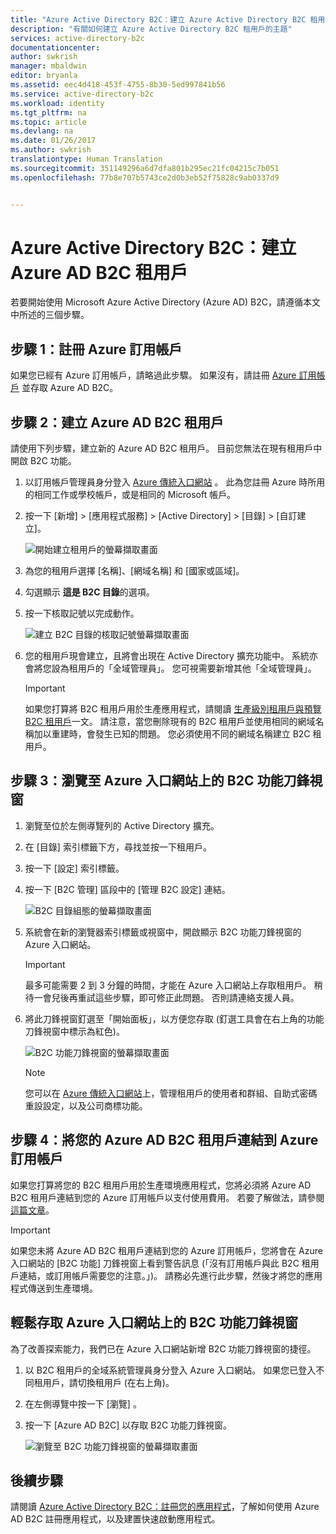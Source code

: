 ```yaml
---
title: "Azure Active Directory B2C：建立 Azure Active Directory B2C 租用戶 | Microsoft Docs"
description: "有關如何建立 Azure Active Directory B2C 租用戶的主題"
services: active-directory-b2c
documentationcenter: 
author: swkrish
manager: mbaldwin
editor: bryanla
ms.assetid: eec4d418-453f-4755-8b30-5ed997841b56
ms.service: active-directory-b2c
ms.workload: identity
ms.tgt_pltfrm: na
ms.topic: article
ms.devlang: na
ms.date: 01/26/2017
ms.author: swkrish
translationtype: Human Translation
ms.sourcegitcommit: 351149296a6d7dfa801b295ec21fc04215c7b051
ms.openlocfilehash: 77b8e707b5743ce2d0b3eb52f75828c9ab0337d9


---
```

# <a name="azure-active-directory-b2c-create-an-azure-ad-b2c-tenant"></a>Azure Active Directory B2C：建立 Azure AD B2C 租用戶
若要開始使用 Microsoft Azure Active Directory (Azure AD) B2C，請遵循本文中所述的三個步驟。

## <a name="step-1-sign-up-for-an-azure-subscription"></a>步驟 1：註冊 Azure 訂用帳戶
如果您已經有 Azure 訂用帳戶，請略過此步驟。 如果沒有，請註冊 [Azure 訂用帳戶](../active-directory/sign-up-organization.md) 並存取 Azure AD B2C。

## <a name="step-2-create-an-azure-ad-b2c-tenant"></a>步驟 2：建立 Azure AD B2C 租用戶
請使用下列步驟，建立新的 Azure AD B2C 租用戶。 目前您無法在現有租用戶中開啟 B2C 功能。

1. 以訂用帳戶管理員身分登入 [Azure 傳統入口網站](https://manage.windowsazure.com/) 。 此為您註冊 Azure 時所用的相同工作或學校帳戶，或是相同的 Microsoft 帳戶。
2. 按一下 [新增]  >  [應用程式服務]  >  [Active Directory]  >  [目錄]  >  [自訂建立]。
   
    ![開始建立租用戶的螢幕擷取畫面](./media/active-directory-b2c-get-started/new-directory.png)
3. 為您的租用戶選擇 [名稱]、[網域名稱] 和 [國家或區域]。
4. 勾選顯示 **這是 B2C 目錄**的選項。
5. 按一下核取記號以完成動作。
   
    ![建立 B2C 目錄的核取記號螢幕擷取畫面](./media/active-directory-b2c-get-started/create-b2c-directory.png)
6. 您的租用戶現會建立，且將會出現在 Active Directory 擴充功能中。 系統亦會將您設為租用戶的「全域管理員」。 您可視需要新增其他「全域管理員」。
   
   > [!IMPORTANT]
   > 如果您打算將 B2C 租用戶用於生產應用程式，請閱讀 [生產級別租用戶與預覽 B2C 租用戶](active-directory-b2c-reference-tenant-type.md)一文。 請注意，當您刪除現有的 B2C 租用戶並使用相同的網域名稱加以重建時，會發生已知的問題。 您必須使用不同的網域名稱建立 B2C 租用戶。
   > 
   > 

## <a name="step-3-navigate-to-the-b2c-features-blade-on-the-azure-portal"></a>步驟 3：瀏覽至 Azure 入口網站上的 B2C 功能刀鋒視窗
1. 瀏覽至位於左側導覽列的 Active Directory 擴充。
2. 在 [目錄]  索引標籤下方，尋找並按一下租用戶。
3. 按一下 [設定]  索引標籤。
4. 按一下 [B2C 管理] 區段中的 [管理 B2C 設定] 連結。
   
    ![B2C 目錄組態的螢幕擷取畫面](./media/active-directory-b2c-get-started/b2c-directory-configure-tab.png)
5. 系統會在新的瀏覽器索引標籤或視窗中，開啟顯示 B2C 功能刀鋒視窗的 Azure 入口網站。
   
   > [!IMPORTANT]
   > 最多可能需要 2 到 3 分鐘的時間，才能在 Azure 入口網站上存取租用戶。 稍待一會兒後再重試這些步驟，即可修正此問題。 否則請連絡支援人員。
   > 
   > 
6. 將此刀鋒視窗釘選至「開始面板」，以方便您存取 (釘選工具會在右上角的功能刀鋒視窗中標示為紅色)。
   
    ![B2C 功能刀鋒視窗的螢幕擷取畫面](./media/active-directory-b2c-get-started/b2c-features-blade.png)
   
   > [!NOTE]
   > 您可以在 [Azure 傳統入口網站](https://manage.windowsazure.com/)上，管理租用戶的使用者和群組、自助式密碼重設設定，以及公司商標功能。
   > 
   > 

## <a name="step-4-link-your-azure-ad-b2c-tenant-to-your-azure-subscription"></a>步驟 4：將您的 Azure AD B2C 租用戶連結到 Azure 訂用帳戶
如果您打算將您的 B2C 租用戶用於生產環境應用程式，您將必須將 Azure AD B2C 租用戶連結到您的 Azure 訂用帳戶以支付使用費用。 若要了解做法，請參閱[這篇文章](active-directory-b2c-how-to-enable-billing.md)。

   > [!IMPORTANT]
   > 如果您未將 Azure AD B2C 租用戶連結到您的 Azure 訂用帳戶，您將會在 Azure 入口網站的 [B2C 功能] 刀鋒視窗上看到警告訊息 (「沒有訂用帳戶與此 B2C 租用戶連結，或訂用帳戶需要您的注意。」)。 請務必先進行此步驟，然後才將您的應用程式傳送到生產環境。
   > 
   > 

## <a name="easy-access-to-the-b2c-features-blade-on-the-azure-portal"></a>輕鬆存取 Azure 入口網站上的 B2C 功能刀鋒視窗
為了改善探索能力，我們已在 Azure 入口網站新增 B2C 功能刀鋒視窗的捷徑。

1. 以 B2C 租用戶的全域系統管理員身分登入 Azure 入口網站。 如果您已登入不同租用戶，請切換租用戶 (在右上角)。
2. 在左側導覽中按一下 [瀏覽]  。
3. 按一下 [Azure AD B2C]  以存取 B2C 功能刀鋒視窗。
   
    ![瀏覽至 B2C 功能刀鋒視窗的螢幕擷取畫面](./media/active-directory-b2c-get-started/b2c-browse.png)

## <a name="next-steps"></a>後續步驟
請閱讀 [Azure Active Directory B2C：註冊您的應用程式](active-directory-b2c-app-registration.md)，了解如何使用 Azure AD B2C 註冊應用程式，以及建置快速啟動應用程式。




<!--HONumber=Jan17_HO4-->


